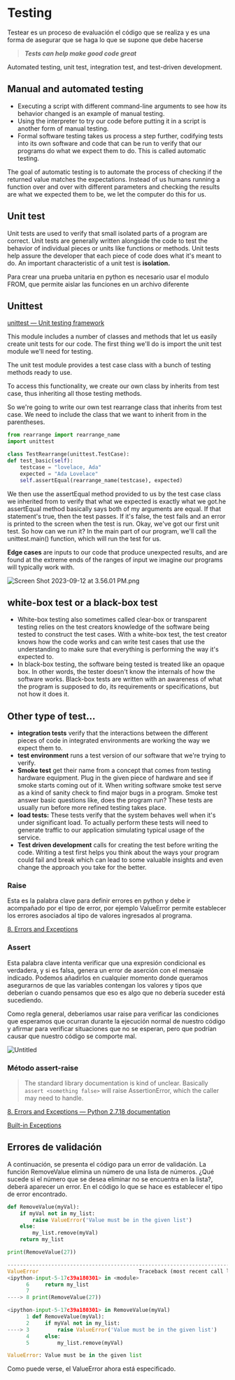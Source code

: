 # Testing

Testear es un proceso de evaluación el código que se realiza y es una forma de asegurar que se haga lo que se supone que debe hacerse

> ***Tests can help make good code great***
> 

Automated testing, unit test, integration test, and test-driven development.

## Manual and automated testing

- Executing a script with different command-line arguments to see how its behavior changed is an example of manual testing.
- Using the interpreter to try our code before putting it in a script is another form of manual testing.
- Formal software testing takes us process a step further, codifying tests into its own software and code that can be run to verify that our programs do what we expect them to do. This is called automatic testing.

The goal of automatic testing is to automate the process of checking if the returned value matches the expectations. Instead of us humans running a function over and over with different parameters and checking the results are what we expected them to be, we let the computer do this for us.

## Unit test

Unit tests are used to verify that small isolated parts of a program are correct. Unit tests are generally written alongside the code to test the behavior of individual pieces or units like functions or methods. Unit tests help assure the developer that each piece of code does what it's meant to do. An important characteristic of a unit test is **isolation.**

Para crear una prueba unitaria en python es necesario usar el modulo FROM, que permite aislar las funciones en un archivo diferente 

## Unittest

[unittest — Unit testing framework](https://docs.python.org/3/library/unittest.html#basic-example)

This module includes a number of classes and methods that let us easily create unit tests for our code. The first thing we'll do is import the unit test module we'll need for testing.

The unit test module provides a test case class with a bunch of testing methods ready to use. 

To access this functionality, we create our own class by inherits from test case, thus inheriting all those testing methods.

 So we're going to write our own test rearrange class that inherits from test case.  We need to include the class that we want to inherit from in the parentheses.

```python
from rearrange import rearrange_name
import unittest

class TestRearrange(unittest.TestCase):
def test_basic(self):
	testcase = "lovelace, Ada"
	expected = "Ada Lovelace"
	self.assertEqual(rearrange_name(testcase), expected)
```

We then use the assertEqual method provided to us by the test case class we inherited from to verify that what we expected is exactly what we got.he assertEqual method basically says both of my arguments are equal. If that statement's true, then the test passes. If it's false, the test fails and an error is printed to the screen when the test is run. Okay, we've got our first unit test. So how can we run it? In the main part of our program, we'll call the unittest.main() function, which will run the test for us.

**Edge cases** are inputs to our code that produce unexpected results, and are found at the extreme ends of the ranges of input we imagine our programs will typically work with.

![Screen Shot 2023-09-12 at 3.56.01 PM.png](https://prod-files-secure.s3.us-west-2.amazonaws.com/b2b7fb9e-15e2-4186-9c86-ff6fa417b245/67945bf1-03dd-4755-bb25-b95120d88bc2/Screen_Shot_2023-09-12_at_3.56.01_PM.png)

## white-box test or a black-box test

- White-box testing also sometimes called clear-box or transparent testing relies on the test creators knowledge of the software being tested to construct the test cases. With a white-box test, the test creator knows how the code works and can write test cases that use the understanding to make sure that everything is performing the way it's expected to.
- In black-box testing, the software being tested is treated like an opaque box. In other words, the tester doesn't know the internals of how the software works. Black-box tests are written with an awareness of what the program is supposed to do, its requirements or specifications, but not how it does it.

## Other type of test…

- **integration tests** verify that the interactions between the different pieces of code in integrated environments are working the way we expect them to.
- **test environment** runs a test version of our software that we're trying to verify.
- **Smoke test** get their name from a concept that comes from testing hardware equipment. Plug in the given piece of hardware and see if smoke starts coming out of it. When writing software smoke test serve as a kind of sanity check to find major bugs in a program. Smoke test answer basic questions like, does the program run? These tests are usually run before more refined testing takes place.
- **load tests:** These tests verify that the system behaves well when it's under significant load. To actually perform these tests will need to generate traffic to our application simulating typical usage of the service.
- **Test driven development** calls for creating the test before writing the code. Writing a test first helps you think about the ways your program could fail and break which can lead to some valuable insights and even change the approach you take for the better.

### Raise

Esta es la palabra clave para definir errores en python y debe ir acompañado por el tipo de error, por ejemplo ValueError permite establecer los errores asociados al tipo de valores ingresados al programa.

[8. Errors and Exceptions](https://docs.python.org/3/tutorial/errors.html#raising-exceptions)

### Assert

Esta palabra clave intenta verificar que una expresión condicional es verdadera, y si es falsa, genera un error de aserción con el mensaje indicado. Podemos añadirlos en cualquier momento donde queramos asegurarnos de que las variables contengan los valores y tipos que deberían o cuando pensamos que eso es algo que no debería suceder está sucediendo.

Como regla general, deberíamos usar raise para verificar las condiciones que esperamos que ocurran durante la ejecución normal de nuestro código y afirmar para verificar situaciones que no se esperan, pero que podrían causar que nuestro código se comporte mal.

![Untitled](https://prod-files-secure.s3.us-west-2.amazonaws.com/b2b7fb9e-15e2-4186-9c86-ff6fa417b245/6f14a8e9-d189-455e-bd49-e6469f8420ca/Untitled.png)

### Método assert-raise

> The standard library documentation is kind of unclear. Basically `assert <something false>` will raise AssertionError, which the caller may need to handle.
> 

[8. Errors and Exceptions — Python 2.7.18 documentation](https://docs.python.org/2/tutorial/errors.html#handling-exceptions)

[Built-in Exceptions](https://docs.python.org/3/library/exceptions.html#bltin-exceptions)

## **Errores de validación**

A continuación, se presenta el código para un error de validación. La función RemoveValue elimina un número de una lista de números. ¿Qué sucede si el número que se desea eliminar no se encuentra en la lista?, deberá aparecer un error. En el código lo que se hace es establecer el tipo de error encontrado. 

```python
def RemoveValue(myVal):
    if myVal not in my_list:
        raise ValueError('Value must be in the given list')
    else:
        my_list.remove(myVal)
    return my_list

print(RemoveValue(27))
```

```python
---------------------------------------------------------------------------
ValueError                                Traceback (most recent call last)
<ipython-input-5-17c39a180301> in <module>
      6     return my_list
      7 
----> 8 print(RemoveValue(27))

<ipython-input-5-17c39a180301> in RemoveValue(myVal)
      1 def RemoveValue(myVal):
      2     if myVal not in my_list:
----> 3         raise ValueError('Value must be in the given list')
      4     else:
      5         my_list.remove(myVal)

ValueError: Value must be in the given list
```

Como puede verse, el ValueError ahora está especificado.

